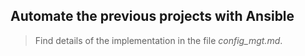 ## Automate the previous projects with Ansible

> Find details of the implementation in the file *config_mgt.md*.    
 
       
   
  
    
    
   
    
    
           
  
